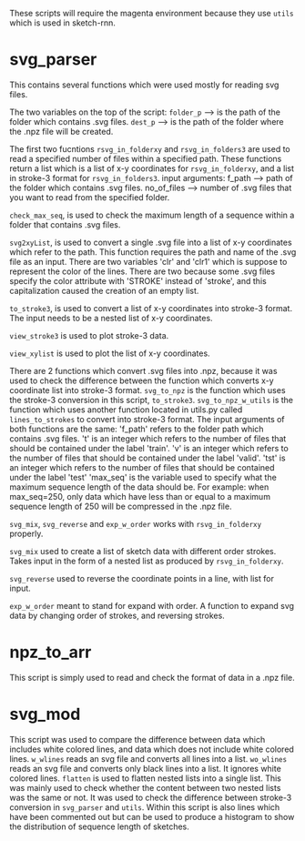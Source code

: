 These scripts will require the magenta environment because they use `utils` which is used in sketch-rnn.

# svg_parser

This contains several functions which were used mostly for reading svg files. 

The two variables on the top of the script:
`folder_p` --> is the path of the folder which contains .svg files.
`dest_p` --> is the path of the folder where the .npz file will be created.

The first two fucntions `rsvg_in_folderxy` and `rsvg_in_folders3` are used to read a specified number of files within a specified path. These functions return a list which is a list of x-y coordinates for `rsvg_in_folderxy`, and a list in stroke-3 format for `rsvg_in_folders3`.
input arguments:
f_path --> path of the folder which contains .svg files.
no_of_files --> number of .svg files that you want to read from the specified folder.

`check_max_seq`, is used to check the maximum length of a sequence within a folder that contains .svg files.

`svg2xyList`, is used to convert a single .svg file into a list of x-y coordinates which refer to the path. This function requires the path and name of the .svg file as an input.
There are two variables 'clr' and 'clr1' which is suppose to represent the color of the lines. There are two because some .svg files specify the color attribute with 'STROKE' instead of 'stroke', and this capitalization caused the creation of an empty list.

`to_stroke3`, is used to convert a list of x-y coordinates into stroke-3 format. The input needs to be a nested list of x-y coordinates.

`view_stroke3` is used to plot stroke-3 data.

`view_xylist` is used to plot the list of x-y coordinates.

There are 2 functions which convert .svg files into .npz, because it was used to check the difference between the function which converts x-y coordinate list into stroke-3 format.
`svg_to_npz` is the function which uses the stroke-3 conversion in this script, `to_stroke3`.
`svg_to_npz_w_utils` is the function which uses another function located in utils.py called `lines_to_strokes` to convert into stroke-3 format.
The input arguments of both functions are the same: 
'f_path' refers to the folder path which contains .svg files. 
't' is an integer which refers to the number of files that should be contained under the label 'train'. 
'v' is an integer which refers to the number of files that should be contained under the label 'valid'.
'tst' is an integer which refers to the number of files that should be contained under the label 'test'
'max_seq' is the variable used to specify what the maximum sequence length of the data should be. For example: when max_seq=250, only data which have less than or equal to a maximum sequence length of 250 will be compressed in the .npz file.

`svg_mix`, `svg_reverse` and `exp_w_order` works with `rsvg_in_folderxy` properly.

`svg_mix` used to create a list of sketch data with different order strokes. Takes input in the form of a nested list as produced by `rsvg_in_folderxy`.

`svg_reverse` used to reverse the coordinate points in a line, with list for input.

`exp_w_order` meant to stand for expand with order. A function to expand svg data by changing order of strokes, and reversing strokes.

# npz_to_arr

This script is simply used to read and check the format of data in a .npz file.

# svg_mod

This script was used to compare the difference between data which includes white colored lines, and data which does not include white colored lines.
`w_wlines` reads an svg file and converts all lines into a list.
`wo_wlines` reads an svg file and converts only black lines into a list. It ignores white colored lines.
`flatten` is used to flatten nested lists into a single list. This was mainly used to check whether the content between two nested lists was the same or not. It was used to check the difference between stroke-3 conversion in `svg_parser` and `utils`.
Within this script is also lines which have been commented out but can be used to produce a histogram to show the distribution of sequence length of sketches.
